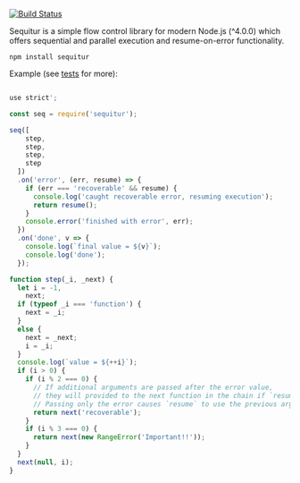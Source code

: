 [![Build Status](https://api.travis-ci.org/austo/sequitur.svg?branch=master)](https://travis-ci.org/austo/sequitur)

  Sequitur is a simple flow control library for modern Node.js (^4.0.0) which offers sequential and parallel execution and resume-on-error functionality.

```
npm install sequitur
```

Example (see [tests](https://github.com/austo/sequitur/blob/master/test/sequence.test.js) for more):

```javascript

use strict';

const seq = require('sequitur');

seq([
    step,
    step,
    step,
    step
  ])
  .on('error', (err, resume) => {
    if (err === 'recoverable' && resume) {
      console.log('caught recoverable error, resuming execution');
      return resume();
    }
    console.error('finished with error', err);
  })
  .on('done', v => {
    console.log(`final value = ${v}`);
    console.log('done');
  });

function step(_i, _next) {
  let i = -1,
    next;
  if (typeof _i === 'function') {
    next = _i;
  }
  else {
    next = _next;
    i = _i;
  }
  console.log(`value = ${++i}`);
  if (i > 0) {
    if (i % 2 === 0) {
      // If additional arguments are passed after the error value,
      // they will provided to the next function in the chain if `resume` is called.
      // Passing only the error causes `resume` to use the previous arguments.
      return next('recoverable');
    }
    if (i % 3 === 0) {
      return next(new RangeError('Important!!'));
    }
  }
  next(null, i);
}

```